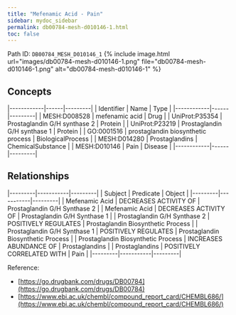 ```yaml
---
title: "Mefenamic Acid - Pain"
sidebar: mydoc_sidebar
permalink: db00784-mesh-d010146-1.html
toc: false 
---
```



Path ID: `DB00784_MESH_D010146_1`
{% include image.html url="images/db00784-mesh-d010146-1.png" file="db00784-mesh-d010146-1.png" alt="db00784-mesh-d010146-1" %}

## Concepts

|------------|------|---------|
| Identifier | Name | Type    |
|------------|------|---------|
| MESH:D008528 | mefenamic acid | Drug |
| UniProt:P35354 | Prostaglandin G/H synthase 2 | Protein |
| UniProt:P23219 | Prostaglandin G/H synthase 1 | Protein |
| GO:0001516 | prostaglandin biosynthetic process | BiologicalProcess |
| MESH:D014280 | Prostaglandins | ChemicalSubstance |
| MESH:D010146 | Pain | Disease |
|------------|------|---------|

## Relationships

|---------|-----------|---------|
| Subject | Predicate | Object  |
|---------|-----------|---------|
| Mefenamic Acid | DECREASES ACTIVITY OF | Prostaglandin G/H Synthase 2 |
| Mefenamic Acid | DECREASES ACTIVITY OF | Prostaglandin G/H Synthase 1 |
| Prostaglandin G/H Synthase 2 | POSITIVELY REGULATES | Prostaglandin Biosynthetic Process |
| Prostaglandin G/H Synthase 1 | POSITIVELY REGULATES | Prostaglandin Biosynthetic Process |
| Prostaglandin Biosynthetic Process | INCREASES ABUNDANCE OF | Prostaglandins |
| Prostaglandins | POSITIVELY CORRELATED WITH | Pain |
|---------|-----------|---------|

Reference: 
  - [https://go.drugbank.com/drugs/DB00784](https://go.drugbank.com/drugs/DB00784)
  - [https://www.ebi.ac.uk/chembl/compound_report_card/CHEMBL686/](https://www.ebi.ac.uk/chembl/compound_report_card/CHEMBL686/)
